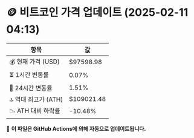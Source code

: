# 🪙 비트코인 가격 업데이트 (2025-02-11 04:13)

| 항목                | 값 |
|--------------------|----------------|
| 💰 현재 가격 (USD) | $97598.98 |
| ⏳ 1시간 변동률    | 0.07% |
| 📆 24시간 변동률   | 1.51% |
| 🔝 역대 최고가 (ATH) | $109021.48 |
| 📉 ATH 대비 하락률 | -10.48% |

🔄 **이 파일은 GitHub Actions에 의해 자동으로 업데이트됩니다.**
